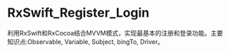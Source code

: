 # RxSwift_Register_Login
利用RxSwift和RxCocoa结合MVVM模式，实现最基本的注册和登录功能。主要知识点:Observable, Variable, Subject, bingTo, Driver。
